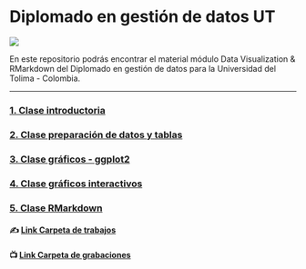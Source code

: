 
# Diplomado en gestión de datos UT


![](https://upload.wikimedia.org/wikipedia/commons/9/95/Universidad_del_Tolima_logo.jpg)

En este repositorio podrás encontrar el material módulo Data Visualization & RMarkdown del Diplomado en gestión de datos para la Universidad del Tolima - Colombia.

---

### [1. Clase introductoria](https://juniorjb5.github.io/DiplomadoUT/1_Intro/1_Intro.html#1)

### [2. Clase preparación de datos y tablas](https://juniorjb5.github.io/DiplomadoUT/2_Data/2_Data.html#1)

### [3. Clase gráficos - ggplot2](https://juniorjb5.github.io/DiplomadoUT/3_ggplot2/3_ggplot2.html#1)

### [4. Clase gráficos interactivos](https://juniorjb5.github.io/DiplomadoUT/4_Interactive/4_Interactive.html#1)

### [5. Clase RMarkdown](https://juniorjb5.github.io/DiplomadoUT/5_Rmarkdown/index.html#1)

#### ✍ [Link Carpeta de trabajos](https://drive.google.com/drive/folders/1aUpZD355rcOCUBWVd8yRQ0tRWbWNN1nv?usp=sharing)

#### 📺 [Link Carpeta de grabaciones](https://drive.google.com/drive/folders/1sFce8vfmJTcgl6u7GtGCGI6i-Da4NdUj?usp=sharing)
